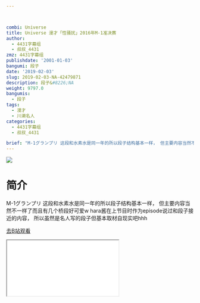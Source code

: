 ```yaml
---



combi: Universe
title: Universe 漫才「性骚扰」2016年M-1准决赛
author:
  - 4431字幕组
  - 叔叔_4431
zmz: 4431字幕组
publishdate: '2001-01-03'
bangumi: 段子
date: '2019-02-03'
slug: 2019-02-03-NA-42479871
description: 段子&#8226;NA
weight: 9797.0
bangumis:
  - 段子
tags:
  - 漫才
  - 川濑名人
categories:
  - 4431字幕组
  - 叔叔_4431

brief: "M-1グランプリ 这段和水素水是同一年的所以段子结构基本一样， 但主要内容当然不一样了而且有几个桥段好可爱w hara酱在上节目时作为episode说过和段子接近的内容， 所以虽然是名人写的段子但基本取材自现实吧hhh"
---
```

![](https://i.imgur.com/T2F5PLq.jpg)
# 简介  
M-1グランプリ
这段和水素水是同一年的所以段子结构基本一样，
但主要内容当然不一样了而且有几个桥段好可爱w
hara酱在上节目时作为episode说过和段子接近的内容，
所以虽然是名人写的段子但基本取材自现实吧hhh  

[去B站观看](https://www.bilibili.com/video/av42479871/)
<div class ="resp-container"><iframe class="testiframe" src="//player.bilibili.com/player.html?aid=42479871"", scrolling="no", allowfullscreen="true" > </iframe></div> 
